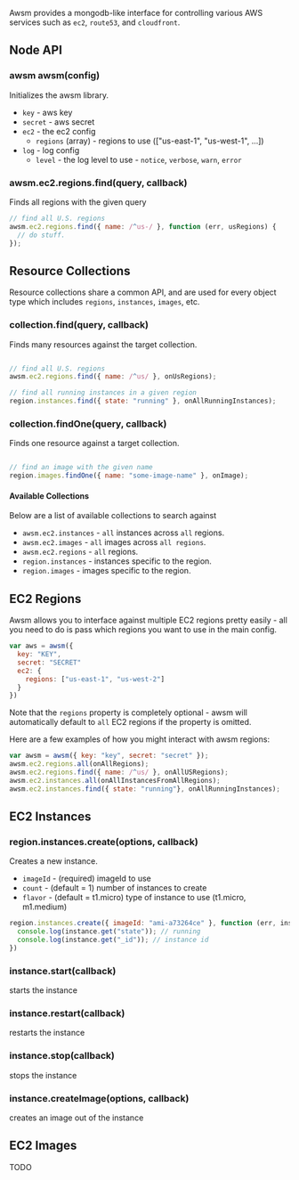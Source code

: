 Awsm provides a mongodb-like interface for controlling various AWS services such as `ec2`, `route53`, and `cloudfront`.


## Node API

### awsm awsm(config)

Initializes the awsm library. 

- `key` - aws key
- `secret` - aws secret
- `ec2` - the ec2 config
  - `regions` (array) - regions to use (["us-east-1", "us-west-1", ...])
- `log` - log config
  - `level` - the log level to use - `notice`, `verbose`, `warn`, `error`

### awsm.ec2.regions.find(query, callback)

Finds all regions with the given query

```javascript
// find all U.S. regions
awsm.ec2.regions.find({ name: /^us-/ }, function (err, usRegions) {
  // do stuff.
});
```

## Resource Collections

Resource collections share a common API, and are used for every object type which includes `regions`, `instances`, `images`, etc. 

### collection.find(query, callback)

Finds many resources against the target collection.

```javascript

// find all U.S. regions
awsm.ec2.regions.find({ name: /^us/ }, onUsRegions);

// find all running instances in a given region
region.instances.find({ state: "running" }, onAllRunningInstances);
```

### collection.findOne(query, callback)

Finds one resource against a target collection.

```javascript

// find an image with the given name
region.images.findOne({ name: "some-image-name" }, onImage);
```

#### Available Collections

Below are a list of available collections to search against

- `awsm.ec2.instances` - `all` instances across `all` regions.
- `awsm.ec2.images` - `all` images across `all regions`.
- `awsm.ec2.regions` - `all` regions.
- `region.instances` - instances specific to the region.
- `region.images` - images specific to the region.


## EC2 Regions

Awsm allows you to interface against multiple EC2 regions pretty easily - all you need to do is pass which regions you want to use in the main config.

```javascript
var aws = awsm({
  key: "KEY",
  secret: "SECRET"
  ec2: {
    regions: ["us-east-1", "us-west-2"]
  }
})
```

Note that the `regions` property is completely optional - awsm will automatically default to `all` EC2 regions if the property is omitted. 

Here are a few examples of how you might interact with awsm regions:

```javascript
var awsm = awsm({ key: "key", secret: "secret" });
awsm.ec2.regions.all(onAllRegions);
awsm.ec2.regions.find({ name: /^us/ }, onAllUSRegions);
awsm.ec2.instances.all(onAllInstancesFromAllRegions);
awsm.ec2.instances.find({ state: "running"}, onAllRunningInstances);
```

## EC2 Instances

### region.instances.create(options, callback)

Creates a new instance.

- `imageId` - (required) imageId to use
- `count` - (default = 1) number of instances to create
- `flavor` - (default = t1.micro) type of instance to use (t1.micro, m1.medium)

```javascript
region.instances.create({ imageId: "ami-a73264ce" }, function (err, instance) {
  console.log(instance.get("state")); // running
  console.log(instance.get("_id")); // instance id
})
```

### instance.start(callback)

starts the instance

### instance.restart(callback)

restarts the instance

### instance.stop(callback)

stops the instance

### instance.createImage(options, callback)

creates an image out of the instance



## EC2 Images 

TODO

